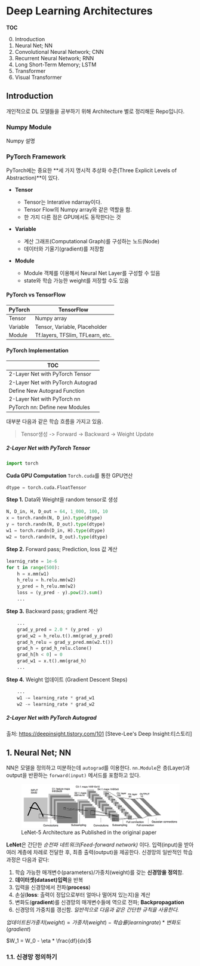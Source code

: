 # Deep Learning Architectures

**TOC**

0. Introduction
1. Neural Net; NN
2. Convolutional Neural Network; CNN
3. Recurrent Neural Network; RNN
4. Long Short-Term Memory; LSTM
5. Transformer
6. Visual Transformer

## Introduction

개인적으로 DL 모델들을 공부하기 위해 Architecture 별로 정리해둔 Repo입니다.

### Numpy Module

Numpy 설명

### PyTorch Framework

PyTorch에는 중요한 **세 가지 명시적 추상화 수준(Three Explicit Levels of Abstraction)**이 있다.

- **Tensor**
    - Tensor는 Interative ndarray이다. 
    - Tensor Flow의 Numpy array와 같은 역할을 함.
    - 한 가지 다른 점은 GPU에서도 동작한다는 것

- **Variable**
    - 계산 그래프(Computational Graph)를 구성하는 노드(Node)
    - 데이터와 기울기(gradient)를 저장함

- **Module**
    - Module 객체를 이용해서 Neural Net Layer를 구성할 수 있음
    - state와 학습 가능한 weight를 저장할 수도 있음

#### PyTorch vs TensorFlow

| PyTorch | TensorFlow |
| ------- | ---------- |
| Tensor | Numpy array |
| Variable | Tensor, Variable, Placeholder |
| Module | Tf.layers, TFSlim, TFLearn, etc. |

#### PyTorch Implementation

| TOC |
| --- |
| 2-Layer Net with PyTorch Tensor |
| 2-Layer Net with PyTorch Autograd |
| Define New Autograd Function |
| 2-Layer Net with PyTorch nn |
| PyTorch nn: Define new Modules |

대부분 다음과 같은 학습 흐름을 가지고 있음.

> Tensor생성 -> Forward -> Backward -> Weight Update

##### 2-Layer Net with PyTorch Tensor

```python
import torch
```

**Cuda GPU Computation** `Torch.cuda`를 통한 GPU연산

```python
dtype = torch.cuda.FloatTensor
```

**Step 1.** Data와 Weight을 random tensor로 생성

```python
N, D_in, H, D_out = 64, 1_000, 100, 10
x = torch.randn(N, D_in).type(dtype)
y = torch.randn(N, D_out).type(dtype)
w1 = torch.randn(D_in, H).type(dtype)
w2 = torch.randn(H, D_out).type(dtype)
```

**Step 2.** Forward pass; Prediction, loss 값 계산

```python
learnig_rate = 1e-6
for t in range(500):
    h = x.mm(w1)
    h_relu = h.relu.mm(w2)
    y_pred = h_relu.mm(w2)
    loss = (y_pred - y).pow(2).sum()
    ...
```

**Step 3.** Backward pass; gradient 계산

```python
    ...
    grad_y_pred = 2.0 * (y_pred - y)
    grad_w2 = h_relu.t().mm(grad_y_pred)
    grad_h_relu = grad_y_pred.mm(w2.t())
    grad_h = grad_h_relu.clone()
    grad_h[h < 0] = 0
    grad_w1 = x.t().mm(grad_h)
    ...
```

**Step 4.** Weight 업데이트 (Gradient Descent Steps)

```python
    ...
    w1 -= learning_rate * grad_w1
    w2 -= learning_rate * grad_w2
```
##### 2-Layer Net with PyTorch Autograd

출처: https://deepinsight.tistory.com/101 [Steve-Lee's Deep Insight:티스토리]

## 1. Neural Net; NN

NN은 모델을 정의하고 미분하는데 `autograd`를 이용한다.
`nn.Module`은 층(Layer)과 output을 반환하는 `forward(input)` 메서드를 포함하고 있다.

<figure>
    <img src="src\LeNet-5 Architecture as Published in the original paper.png" alt="LeNet-5 Architecture as Published in the original paper">
    <figcaption>LeNet-5 Architecture as Published in the original paper</figcaption>
</figure>

**LeNet**은 간단한 *순전파 네트워크(Feed-forward network)* 이다.
입력(input)을 받아 여러 계층에 차례로 전달한 후, 최종 출력(output)을 제공한다.
신경망의 일반적인 학습과정은 다음과 같다:

1. 학습 가능한 매개변수(parameters)/가중치(weight)를 갖는 **신경망을 정의**함.
2. **데이터셋(dataset)입력**을 반복
3. 입력을 신경망에서 전파(**process**)
4. 손실(**loss**: 출력이 정답으로부터 얼마나 떨어져 있는지)을 계산
5. 변화도(**gradient**)를 신경망의 매개변수들에 역으로 전파; **Backpropagation**
6. 신경망의 가중치를 갱신함. *일반적으로 다음과 같은 간단한 규칙을 사용한다.*

$`업데이트된 가중치(weight) = 가중치(weight) - 학습률(learning rate) * 변화도(gradient)`$


$`W_1 = W_0 - \eta * \frac{df}{dx}`$

### 1.1. 신경망 정의하기

